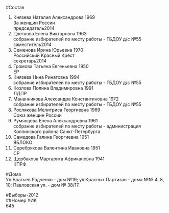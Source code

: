 #Состав  
1. Князева Наталия Александрова 1969  
    За женщин России  
    председатель2014  
2. Цветкова Елена Викторовна 1963  
    собрание избирателей по месту работы - ГБДОУ д/с №55  
    заместитель2014  
3. Семенова Ирина Юрьевна 1970  
    Российский Красный Крест  
    секретарь2014  
4. Громова Татьяна Евгеньевна 1950  
    ЕР  
5. Князева Нина Ринатовна 1994  
    собрание избирателей по месту работы - ГБДОУ д/с №55  
6. Козлова Полина Владимировна 1991  
    ЛДПР  
7. Мананникова Александра Константиновна 1972  
    собрание избирателей по месту работы - ГБДОУ д/с №55  
8. Рослякова Мелитриса Георгиевна 1969  
    Союз женщин России  
9. Румянцева Елена Александровна 1961  
    собрание избирателей по месту работы - администрация Колпинского района Санкт-Петербурга  
10. Самедова Галина Георгиевна 1951  
    ЯБЛОКО  
11. Серебрякова Валентина Ивановна 1951  
    СР  
12. Щербакова Маргарита Африкановна 1941  
    КПРФ  
  
#Дома  
Ул.Братьев Радченко - дом №19; ул.Красных Партизан - дома №№ 4, 8, 10; Павловская ул. - дом № 38/17.  
  
#Выборы-2012  
##Номер УИК  
645  
